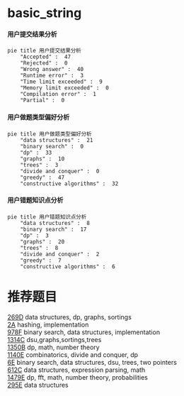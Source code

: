 # basic_string

<!-- tabs:start -->



#### **用户提交结果分析**

```mermaid
pie title 用户提交结果分析
    "Accepted" :  47
    "Rejected" :  0
    "Wrong answer" :  40
    "Runtime error" :  3
    "Time limit exceeded" :  9
    "Memory limit exceeded" :  0
    "Compilation error" :  1
    "Partial" :  0
```

#### **用户做题类型偏好分析**

```mermaid
pie title 用户做题类型偏好分析
    "data structures" :  21
    "binary search" :  0
    "dp" :  33
    "graphs" :  10
    "trees" :  3
    "divide and conquer" :  0
    "greedy" :  47
    "constructive algorithms" :  32
```
#### **用户错题知识点分析**

```mermaid
pie title 用户错题知识点分析
    "data structures" :  8
    "binary search" :  17
    "dp" :  3
    "graphs" :  20
    "trees" :  8
    "divide and conquer" :  2
    "greedy" :  7
    "constructive algorithms" :  6
```



<!-- tabs:end -->
# 推荐题目
[269D](https://codeforces.com/contest/269/problem/D)		data structures,
                        dp,
                        graphs,
                        sortings		  
[2A](https://codeforces.com/contest/2/problem/A)		hashing,
                        implementation		  
[978F](https://codeforces.com/contest/978/problem/F)		binary search,
                        data structures,
                        implementation		  
[1314C](https://codeforces.com/contest/1314/problem/C)		dsu,graphs,sortings,trees		  
[1350B](https://codeforces.com/contest/1350/problem/B)		dp,
                        math,
                        number theory		  
[1140E](https://codeforces.com/contest/1140/problem/E)		combinatorics,
                        divide and conquer,
                        dp		  
[6E](https://codeforces.com/contest/6/problem/E)		binary search,
                        data structures,
                        dsu,
                        trees,
                        two pointers		  
[612C](https://codeforces.com/contest/612/problem/C)		data structures,
                        expression parsing,
                        math		  
[1479E](https://codeforces.com/contest/1479/problem/E)		dp,
                        fft,
                        math,
                        number theory,
                        probabilities		  
[295E](https://codeforces.com/contest/295/problem/E)		data structures		  
